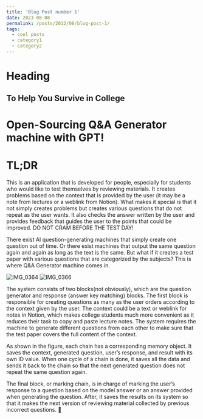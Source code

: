 ```yaml
---
title: 'Blog Post number 1'
date: 2023-08-08
permalink: /posts/2012/08/blog-post-1/
tags:
  - cool posts
  - category1
  - category2
---
```

# Heading
To Help You Survive in College
---
# Open-Sourcing Q&A Generator machine with GPT!

# TL;DR

This is an application that is developed for people, especially for students who would like to test themselves by reviewing materials. It creates problems based on the context that is provided by the user (it may be a note from lectures or a weblink from Notion). 
What makes it special is that it not simply creates problems but creates various questions that do not repeat as the user wants. It also checks the answer written by the user and provides feedback that guides the user to the points that could be improved.
DO NOT CRAM BEFORE THE TEST DAY!

There exist AI question-generating machines that simply create one question out of time. Or there exist machines that output the same question again and again as long as the text is the same. But what if it creates a test paper with various questions that are categorized by the subjects? This is where Q&A Generator machine comes in. 

![IMG_0364](https://github.com/JieunLim1/JieunLim1.github.io/assets/136796436/92afcbe8-66a5-42ac-a4ca-31bc5554210d)
![IMG_0366](https://github.com/JieunLim1/JieunLim1.github.io/assets/136796436/83614522-653b-429f-8a61-4a8546725142)

The system consists of two blocks(not obviously), which are the question generator and response (answer key matching) blocks. 
The first block is responsible for creating questions as many as the user orders according to the context given by the user. The context could be a text or weblink for notes in Notion, which makes college students much more convenient as it reduces their task to copy and paste lecture notes. The system requires the machine to generate different questions from each other to make sure that the test paper covers the full content of the context. 

As shown in the figure, each chain has a corresponding memory object. It saves the context, generated question, user’s response, and result with its own ID value. When one cycle of a chain is done, it saves all the data and sends it back to the chain so that the next generated question does not repeat the same question again.  

The final block, or marking chain, is in charge of marking the user’s response to a question based on the model answer or an answer provided when generating the question. After, it saves the results on its system so that it makes the next version of reviewing material collected by previous incorrect questions. 









